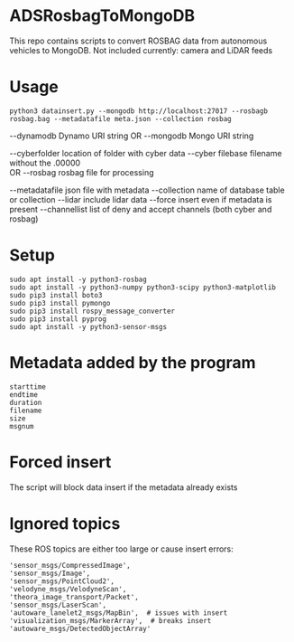 # ADSRosbagToMongoDB
This repo contains scripts to convert ROSBAG data from autonomous vehicles to MongoDB.
Not included currently: camera and LiDAR feeds

# Usage
``` python3 datainsert.py --mongodb http://localhost:27017 --rosbagb rosbag.bag --metadatafile meta.json --collection rosbag ```  


--dynamodb Dynamo URI string
OR
--mongodb Mongo URI string

--cyberfolder location of folder with cyber data
--cyber filebase filename without the .00000  
OR
--rosbag rosbag file for processing  

--metadatafile json file with metadata
--collection name of database table or collection
--lidar include lidar data
--force insert even if metadata is present
--channellist list of deny and accept channels (both cyber and rosbag)

# Setup
```
sudo apt install -y python3-rosbag
sudo apt install -y python3-numpy python3-scipy python3-matplotlib
sudo pip3 install boto3
sudo pip3 install pymongo
sudo pip3 install rospy_message_converter
sudo pip3 install pyprog
sudo apt install -y python3-sensor-msgs
```

# Metadata added by the program
```
starttime  
endtime  
duration  
filename  
size  
msgnum  
```

# Forced insert
The script will block data insert if the metadata already exists

# Ignored topics
These ROS topics are either too large or cause insert errors:  
```
'sensor_msgs/CompressedImage',
'sensor_msgs/Image',
'sensor_msgs/PointCloud2',
'velodyne_msgs/VelodyneScan',
'theora_image_transport/Packet',
'sensor_msgs/LaserScan',
'autoware_lanelet2_msgs/MapBin',  # issues with insert
'visualization_msgs/MarkerArray',  # breaks insert
'autoware_msgs/DetectedObjectArray'
```